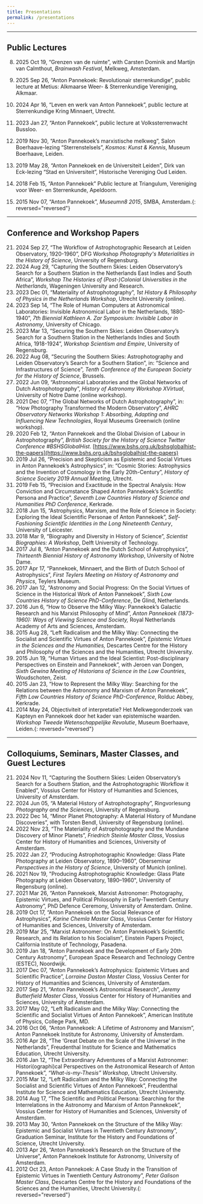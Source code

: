 ```yaml
---
title: Presentations
permalink: /presentations
---
```


------

## Public Lectures

08.  2025 Oct 19, “Grenzen van de ruimte”, with Carsten Dominik and Martijn van Calmthout, _Brainwash Festival_, Melkweg, Amsterdam.
   
07.  2025 Sep 26, “Anton Pannekoek: Revolutionair sterrenkundige”, public lecture at Metius: Alkmaarse Weer- & Sterrenkundige Vereniging, Alkmaar.

06.  2024 Apr 16, “Leven en werk van Anton Pannekoek”, public lecture at Sterrenkundige Kring Minnaert, Utrecht.

05.  2023 Jan 27, “Anton Pannekoek”, public lecture at Volkssterrenwacht Bussloo.

04.  2019 Nov 30, “Anton Pannekoek’s marxistische melkweg”, Salon Boerhaave-lezing “Sterrenstelsels”, _Kosmos: Kunst & Kennis_, Museum Boerhaave, Leiden.

03.  2019 May 28, “Anton Pannekoek en de Universiteit Leiden”, Dirk van Eck-lezing “Stad en Universiteit”, Historische Vereniging Oud Leiden.

02.  2018 Feb 15, “Anton Pannekoek” Public lecture at Triangulum, Vereniging voor Weer- en Sterrenkunde, Apeldoorn.

01.  2015 Nov 07, “Anton Pannekoek”, _Museumn8 2015_, SMBA, Amsterdam.{: reversed="reversed"}
---

## Conference and Workshop Papers

21.  2024 Sep 27, “The Workflow of Astrophotographic Research at Leiden Observatory, 1920-1960”, DFG Workshop *Photography's Materialities in the History of Science*, University of Regensburg.
20.  2024 Aug 29, “Capturing the Southern Skies: Leiden Observatory’s Search for a Southern Station in the Netherlands East Indies and South Africa”, *Workshop The Histories of (Post-)Colonial Universities in the Netherlands*, Wageningen University and Research.
19.  2023 Dec 01, “Materiality of Astrophotography”, _1st History & Philosophy of Physics in the Netherlands Workshop_, Utrecht University (online).
18.  2023 Sep 14, “The Role of Human Computers at Astronomical Laboratories: Invisible Astronomical Labor in the Netherlands, 1880-1940”, _7th Biennial Kathleen A. Zar Symposium: Invisible Labor in Astronomy_, University of Chicago.
17.  2023 Mar 13, “Securing the Southern Skies: Leiden Observatory’s Search for a Southern Station in the Netherlands Indies and South Africa, 1918-1924”, *Workshop Scientism and Empire*, University of Regensburg.
16.  2022 Aug 08, “Securing the Southern Skies: Astrophotography and Leiden Observatory’s Search for a Southern Station”, in: “Science and Infrastructures of Science”, _Tenth Conference of the European Society for the History of Science_, Brussels.
15.  2022 Jun 09, “Astronomical Laboratories and the Global Networks of Dutch Astrophotography”, _History of Astronomy Workshop XVirtual_, University of Notre Dame (online workshop).
14.  2021 Dec 07, “The Global Networks of Dutch Astrophotography”, in: “How Photography Transformed the Modern Observatory”, _AHRC Observatory Networks Workshop 1: Absorbing, Adapting and Influencing New Technologies_, Royal Museums Greenwich (online workshop).
13.  2020 Feb 12, “Anton Pannekoek and the Global Division of Labour in Astrophotography”, _British Society for the History of Science Twitter Conference \#BSHSGlobalHist_. [https://www.bshs.org.uk/bshsglobalhist-the-papers](https://www.bshs.org.uk/bshsglobalhist-the-papers)
12.  2019 Jul 26, “Precision and Skepticism as Epistemic and Social Virtues in Anton Pannekoek’s Astrophysics”, in: “Cosmic Stories: Astrophysics and the Invention of Cosmology in the Early 20th-Century”, _History of Science Society 2019 Annual Meeting_, Utrecht.
11.  2019 Feb 15, “Precision and Exactitude in the Spectral Analysis: How Conviction and Circumstance Shaped Anton Pannekoek’s Scientific Persona and Practice”, _Seventh Low Countries History of Science and Humanities PhD Conference_, Kerkrade.
10.  2018 Jun 15, “Astrophysics, Marxism, and the Role of Science in Society: Exploring the Ideal Scientific Personae of Anton Pannekoek”, _Self-Fashioning Scientific Identities in the Long Nineteenth Century_, University of Leicester.
09.  2018 Mar 9, “Biography and Diversity in History of Science”, _Scientist Biographies: A Workshop_, Delft University of Technology.
08.  2017 Jul 8, “Anton Pannekoek and the Dutch School of Astrophysics”, _Thirteenth Biennial History of Astronomy Workshop_, University of Notre Dame.
07.  2017 Apr 17, “Pannekoek, Minnaert, and the Birth of Dutch School of Astrophysics”, _First Teylers Meeting on History of Astronomy and Physics_, Teylers Museum.
06.  2017 Jan 12, “Astronomy and Social Progress: On the Social Virtues of Science in the Historical Work of Anton Pannekoek”, _Sixth Low Countries History of Science PhD-Conference_, De Glind, Netherlands.
05.  2016 Jun 6, “How to Observe the Milky Way: Pannekoek’s Galactic Research and his Marxist Philosophy of Mind”, _Anton Pannekoek (1873-1960): Ways of Viewing Science and Society,_ Royal Netherlands Academy of Arts and Sciences, Amsterdam.
04.  2015 Aug 28, “Left Radicalism and the Milky Way: Connecting the Socialist and Scientific Virtues of Anton Pannekoek”, _Epistemic Virtues in the Sciences and the Humanities,_ Descartes Centre for the History and Philosophy of the Sciences and the Humanities, Utrecht University.
03.  2015 Jun 19, “Human Virtues and the Ideal Scientist: Post-disciplinary Perspectives on Einstein and Pannekoek”, with Jeroen van Dongen, _Sixth Gewina Meeting of Historians of Science in the Low Countries_, Woudschoten, Zeist. 
02.  2015 Jan 23, “How to Represent the Milky Way: Searching for the Relations between the Astronomy and Marxism of Anton Pannekoek”, _Fifth Low Countries History of Science_ _PhD-Conference_, Rolduc Abbey, Kerkrade.
01.  2014 May 24, Objectiviteit of interpretatie? Het Melkwegonderzoek van Kapteyn en Pannekoek door het kader van epistemische waarden. _Workshop Tweede Wetenschappelijke Revolutie_, Museum Boerhaave, Leiden.{: reversed="reversed"}
---

## Colloquiums, Seminars, Master Classes, and Guest Lectures

21.  2024 Nov 11, “Capturing the Southern Skies: Leiden Observatory’s Search for a Southern Station, and the Astrophotographic Workflow it Enabled”, Vossius Center for History of Humanities and Sciences, University of Amsterdam.
20.  2024 Jun 05, “A Material History of Astrophotography”, Ringvorlesung _Photography and the Sciences_, University of Regensburg.
19.  2022 Dec 14, “Minor Planet Photography: A Material History of Mundane Discoveries”, with Torsten Bendl, University of Regensburg (online).
18.  2022 Nov 23, “The Materiality of Astrophotography and the Mundane Discovery of Minor Planets”, _Friedrich Steinle Master Class_, Vossius Center for History of Humanities and Sciences, University of Amsterdam.
17.  2022 Jan 27, “Producing Astrophotographic Knowledge: Glass Plate Photography at Leiden Observatory, 1890–1960”, Oberseminar _Perspectives in the History of Science_, University of Munich (online).
16.  2021 Nov 19, "Producing Astrophotographic Knowledge: Glass Plate Photography at Leiden Observatory, 1890–1960", University of Regensburg (online).
15.  2021 Mar 26, “Anton Pannekoek, Marxist Astronomer: Photography, Epistemic Virtues, and Political Philosophy in Early-Twentieth Century Astronomy”, PhD Defence Ceremony, University of Amsterdam. Online.
14.  2019 Oct 17, “Anton Pannekoek on the Social Relevance of Astrophysics”, _Karine Chemla Master Class_, Vossius Center for History of Humanities and Sciences, University of Amsterdam.
13.  2019 Mar 25, “Marxist Astronomer: On Anton Pannekoek’s Scientific Research, and its Relation to his Socialism”, Einstein Papers Project, California Institute of Technology, Pasadena.
12.  2019 Jan 18, “Anton Pannekoek and the Development of Early 20th Century Astronomy”, European Space Research and Technology Centre (ESTEC), Noordwijk.
11.  2017 Dec 07, “Anton Pannekoek’s Astrophysics: Epistemic Virtues and Scientific Practice”, _Lorraine Daston Master Class_, Vossius Center for History of Humanities and Sciences, University of Amsterdam.
10.  2017 Sep 21, “Anton Pannekoek’s Astronomical Research”, _Jeremy Butterfield Master Class_, Vossius Center for History of Humanities and Sciences, University of Amsterdam.
09.  2017 May 02, “Left Radicalism and the Milky Way: Connecting the Scientific and Socialist Virtues of Anton Pannekoek”, American Institute of Physics, College Park, MD.
08.  2016 Oct 06, “Anton Pannekoek: A Lifetime of Astronomy and Marxism”, Anton Pannekoek Institute for Astronomy, University of Amsterdam.
07.  2016 Apr 28, “The ‘Great Debate on the Scale of the Universe’ in the Netherlands”, Freudenthal Institute for Science and Mathematics Education, Utrecht University.
06.  2016 Jan 12, “The Extraordinary Adventures of a Marxist Astronomer: Histori(ographi)cal Perspectives on the Astronomical Research of Anton Pannekoek”, _“What-is-my-Thesis”_ _Workshop_, Utrecht University.
05.  2015 Mar 12, “Left Radicalism and the Milky Way: Connecting the Socialist and Scientific Virtues of Anton Pannekoek”, Freudenthal Institute for Science and Mathematics Education, Utrecht University.
04.  2014 Aug 17, “The Scientific and Political Persona: Searching for the Interrelations in the Astronomy and Marxism of Anton Pannekoek”, Vossius Center for History of Humanities and Sciences, University of Amsterdam.
03.  2013 May 30, “Anton Pannekoek on the Structure of the Milky Way: Epistemic and Socialist Virtues in Twentieth Century Astronomy”, Graduation Seminar, Institute for the History and Foundations of Science, Utrecht University.
02.  2013 Apr 26, “Anton Pannekoek’s Research on the Structure of the Universe”, Anton Pannekoek Institute for Astronomy, University of Amsterdam.
01.  2012 Oct 23, Anton Pannekoek: A Case Study in the Transition of Epistemic Virtues in Twentieth Century Astronomy”, _Peter Galison Master Class_, Descartes Centre for the History and Foundations of the Sciences and the Humanities, Utrecht University.{: reversed="reversed"}
